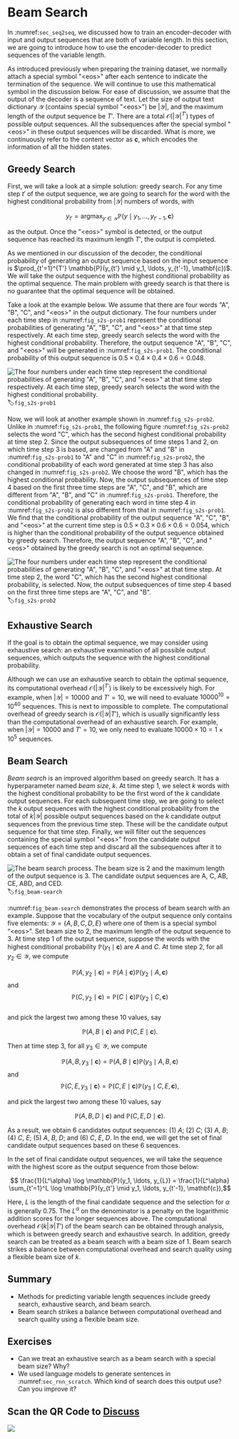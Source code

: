 # Beam Search

In :numref:`sec_seq2seq`, we discussed how to train an encoder-decoder with input and output sequences that are both of variable length. In this section, we are going to introduce how to use the encoder-decoder to predict sequences of the variable length.

As introduced previously when preparing the training dataset, we normally attach a special symbol "&lt;eos&gt;" after each sentence to indicate the termination of the sequence. We will continue to use this mathematical symbol in the discussion below. For ease of discussion, we assume that the output of the decoder is a sequence of text. Let the size of output text dictionary $\mathcal{Y}$ (contains special symbol "&lt;eos&gt;") be $\left|\mathcal{Y}\right|$, and the maximum length of the output sequence be $T'$. There are a total $\mathcal{O}(\left|\mathcal{Y}\right|^{T'})$ types of possible output sequences. All the subsequences after the special symbol "&lt;eos&gt;" in these output sequences will be discarded. What is more, we continuously refer to the content vector as $\mathbf{c}$, which encodes the information of all the hidden states.


## Greedy Search

First, we will take a look at a simple solution: greedy search. For any time step $t'$ of the output sequence, we are going to search for the word with the highest conditional probability from $|\mathcal{Y}|$ numbers of words, with

$$y_{t'} = \operatorname*{argmax}_{y \in \mathcal{Y}} \mathbb{P}(y \mid y_1, \ldots, y_{t'-1}, \mathbf{c})$$

as the output.  Once the "&lt;eos&gt;" symbol is detected, or the output sequence has reached its maximum length $T'$, the output is completed.

As we mentioned in our discussion of the decoder, the conditional probability of generating an output sequence based on the input sequence is $\prod_{t'=1}^{T'} \mathbb{P}(y_{t'} \mid y_1, \ldots, y_{t'-1}, \mathbf{c})$. We will take the output sequence with the highest conditional probability as the optimal sequence. The main problem with greedy search is that there is no guarantee that the optimal sequence will be obtained.

Take a look at the example below. We assume that there are four words "A", "B", "C", and "&lt;eos&gt;" in the output dictionary.  The four numbers under each time step in :numref:`fig_s2s-prob1` represent the conditional probabilities of generating "A", "B", "C", and "&lt;eos&gt;" at that time step respectively.  At each time step, greedy search selects the word with the highest conditional probability. Therefore, the output sequence "A", "B", "C", and "&lt;eos&gt;" will be generated in :numref:`fig_s2s-prob1`. The conditional probability of this output sequence is $0.5\times0.4\times0.4\times0.6 = 0.048$.


![The four numbers under each time step represent the conditional probabilities of generating "A", "B", "C", and "&lt;eos&gt;" at that time step respectively.  At each time step, greedy search selects the word with the highest conditional probability. ](../img/s2s-prob1.svg)
:label:`fig_s2s-prob1`


Now, we will look at another example shown in :numref:`fig_s2s-prob2`. Unlike in :numref:`fig_s2s-prob1`, the following figure :numref:`fig_s2s-prob2` selects the word "C", which has the second highest conditional probability at time step 2. Since the output subsequences of time steps 1 and 2, on which time step 3 is based, are changed from "A" and "B" in :numref:`fig_s2s-prob1` to "A" and "C" in :numref:`fig_s2s-prob2`, the conditional probability of each word generated at time step 3 has also changed in :numref:`fig_s2s-prob2`. We choose the word "B", which has the highest conditional probability. Now, the output subsequences of time step 4 based on the first three time steps are "A", "C", and "B", which are different from "A", "B", and "C" in :numref:`fig_s2s-prob1`. Therefore, the conditional probability of generating each word in time step 4 in :numref:`fig_s2s-prob2` is also different from that in :numref:`fig_s2s-prob1`. We find that the conditional probability of the output sequence "A", "C", "B", and "&lt;eos&gt;" at the current time step is $0.5\times0.3 \times0.6\times0.6=0.054$, which is higher than the conditional probability of the output sequence obtained by greedy search. Therefore, the output sequence "A", "B", "C", and "&lt;eos&gt;" obtained by the greedy search is not an optimal sequence.

![The four numbers under each time step represent the conditional probabilities of generating "A", "B", "C", and "&lt;eos&gt;" at that time step.  At time step 2, the word "C", which has the second highest conditional probability, is selected. Now, the output subsequences of time step 4 based on the first three time steps are "A", "C", and "B".](../img/s2s-prob2.svg)
:label:`fig_s2s-prob2`


## Exhaustive Search

If the goal is to obtain the optimal sequence, we may consider using exhaustive search: an exhaustive examination of all possible output sequences, which outputs the sequence with the highest conditional probability.

Although we can use an exhaustive search to obtain the optimal sequence, its computational overhead $\mathcal{O}(\left|\mathcal{Y}\right|^{T'})$ is likely to be excessively high. For example, when $|\mathcal{Y}|=10000$ and $T'=10$, we will need to evaluate $10000^{10} = 10^{40}$ sequences. This is next to impossible to complete. The computational overhead of greedy search is $\mathcal{O}(\left|\mathcal{Y}\right|T')$, which is usually significantly less than the computational overhead of an exhaustive search. For example, when $|\mathcal{Y}|=10000$ and $T'=10$, we only need to evaluate $10000\times10=1\times10^5$ sequences.


## Beam Search

*Beam search* is an improved algorithm based on greedy search. It has a hyperparameter named *beam size*, $k$. At time step 1, we select $k$ words with the highest conditional probability to be the first word of the $k$ candidate output sequences. For each subsequent time step, we are going to select the $k$ output sequences with the highest conditional probability from the total of $k\left|\mathcal{Y}\right|$ possible output sequences based on the $k$ candidate output sequences from the previous time step. These will be the candidate output sequence for that time step. Finally, we will filter out the sequences containing the special symbol "&lt;eos&gt;" from the candidate output sequences of each time step and discard all the subsequences after it to obtain a set of final candidate output sequences.


![The beam search process. The beam size is 2 and the maximum length of the output sequence is 3. The candidate output sequences are $A$, $C$, $AB$, $CE$, $ABD$, and $CED$. ](../img/beam-search.svg)
:label:`fig_beam-search`


:numref:`fig_beam-search` demonstrates the process of beam search with an example. Suppose that the vocabulary of the output sequence only contains five elements: $\mathcal{Y} = \{A, B, C, D, E\}$ where one of them is a special symbol “&lt;eos&gt;”. Set beam size to 2, the maximum length of the output sequence to 3. At time step 1 of the output sequence, suppose the words with the highest conditional probability $\mathbb{P}(y_1 \mid \mathbf{c})$ are $A$ and $C$. At time step 2, for all $y_2 \in \mathcal{Y},$ we compute 

$$\mathbb{P}(A, y_2 \mid \mathbf{c}) = \mathbb{P}(A \mid \mathbf{c})\mathbb{P}(y_2 \mid A, \mathbf{c})$$ 
and $$\mathbb{P}(C, y_2 \mid \mathbf{c}) = \mathbb{P}(C \mid \mathbf{c})\mathbb{P}(y_2 \mid C, \mathbf{c})$$  
and pick the largest two among these 10 values, say

$$\mathbb{P}(A, B \mid \mathbf{c}) \text{  and  } \mathbb{P}(C, E \mid \mathbf{c}).$$

Then at time step 3, for all $y_3 \in \mathcal{Y}$, we compute 

$$\mathbb{P}(A, B, y_3 \mid \mathbf{c}) = \mathbb{P}(A, B \mid \mathbf{c})\mathbb{P}(y_3 \mid A, B, \mathbf{c}) $$ and 
$$\mathbb{P}(C, E, y_3 \mid \mathbf{c}) = \mathbb{P}(C, E \mid \mathbf{c})\mathbb{P}(y_3 \mid C, E, \mathbf{c}),$$ 

and pick the largest two among these 10 values, say 

$$\mathbb{P}(A, B, D \mid \mathbf{c}) \text{  and  } \mathbb{P}(C, E, D \mid  \mathbf{c}).$$ 


As a result, we obtain 6 candidates output sequences: (1) $A$; (2) $C$; (3) $A$, $B$; (4) $C$, $E$; (5) $A$, $B$, $D$; and (6) $C$, $E$, $D$. In the end, we will get the set of final candidate output sequences based on these 6 sequences.

In the set of final candidate output sequences, we will take the sequence with the highest score as the output sequence from those below:

$$ \frac{1}{L^\alpha} \log \mathbb{P}(y_1, \ldots, y_{L}) = \frac{1}{L^\alpha} \sum_{t'=1}^L \log \mathbb{P}(y_{t'} \mid y_1, \ldots, y_{t'-1}, \mathbf{c}),$$

Here, $L$ is the length of the final candidate sequence and the selection for $\alpha$ is generally 0.75. The $L^\alpha$ on the denominator is a penalty on the logarithmic addition scores for the longer sequences above. The computational overhead $\mathcal{O}(k\left|\mathcal{Y}\right|T')$ of the beam search can be obtained through analysis, which is between greedy search and exhaustive search. In addition, greedy search can be treated as a beam search with a beam size of 1. Beam search strikes a balance between computational overhead and search quality using a flexible beam size of $k$.


## Summary

* Methods for predicting variable length sequences include greedy search, exhaustive search, and beam search.
* Beam search strikes a balance between computational overhead and search quality using a flexible beam size.


## Exercises

* Can we treat an exhaustive search as a beam search with a special beam size? Why?
* We used language models to generate sentences in :numref:`sec_rnn_scratch`. Which kind of search does this output use? Can you improve it?

## Scan the QR Code to [Discuss](https://discuss.mxnet.io/t/2394)

![](../img/qr_beam-search.svg)

